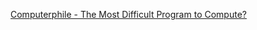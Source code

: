 
[Computerphile - The Most Difficult Program to Compute?](https://www.youtube.com/watch?v=i7sm9dzFtEI)
